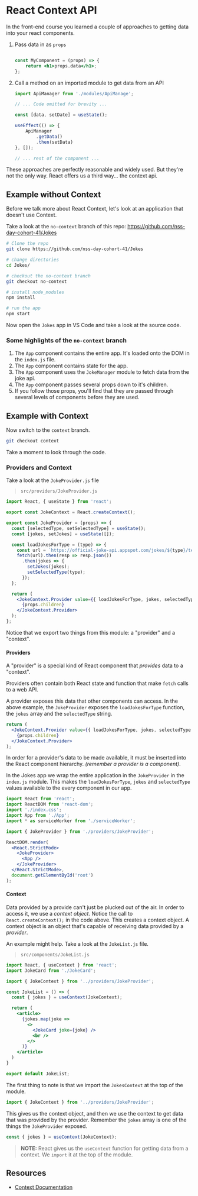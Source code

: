 # React Context API

In the front-end course you learned a couple of approaches to getting data into your react components.

1. Pass data in as `props`

    ```jsx

    const MyComponent = (props) => {
        return <h1>props.data</h1>;
    };
    ```

1. Call a method on an imported module to get data from an API

    ```jsx
    import ApiManager from './modules/ApiManage';

    // ... Code omitted for brevity ...

    const [data, setDate] = useState();

    useEffect(() => {
        ApiManager
            .getData()
            .then(setData)
    }, []);

    // ... rest of the component ...
    ```

These approaches are perfectly reasonable and widely used. But they're not the only way. React offers us a third way... the context api.

## Example without Context

Before we talk more about React Context, let's look at an application that doesn't use Context.

Take a look at the `no-context` branch of this repo: https://github.com/nss-day-cohort-41/Jokes


```sh
# Clone the repo
git clone https://github.com/nss-day-cohort-41/Jokes

# change directories
cd Jokes/

# checkout the no-context branch
git checkout no-context

# install node_modules
npm install

# run the app
npm start
```

Now open the `Jokes` app in VS Code and take a look at the source code.

### Some highlights of the `no-context` branch

1. The `App` component contains the entire app. It's loaded onto the DOM in the `index.js` file.
1. The `App` component contains state for the app.
1. The `App` component uses the `JokeManager` module to fetch data from the joke api.
1. The `App` component passes several props down to it's children.
1. If you follow those props, you'll find that they are passed through several levels of components before they are used.

## Example with Context

Now switch to the `context` branch.

```sh
git checkout context
```

Take a moment to look through the code.

### Providers and Context

Take a look at the `JokeProvider.js` file

> `src/providers/JokeProvider.js`

```jsx
import React, { useState } from 'react';

export const JokeContext = React.createContext();

export const JokeProvider = (props) => {
  const [selectedType, setSelectedType] = useState();
  const [jokes, setJokes] = useState([]);

  const loadJokesForType = (type) => {
    const url = `https://official-joke-api.appspot.com/jokes/${type}/ten`;
    fetch(url).then(resp => resp.json())
      .then(jokes => {
        setJokes(jokes);
        setSelectedType(type);
      });
  };

  return (
    <JokeContext.Provider value={{ loadJokesForType, jokes, selectedType }}>
      {props.children}
    </JokeContext.Provider>
  );
};
```

Notice that we export two things from this module: a "provider" and a "context".

#### Providers

A "provider" is a special kind of React component that _provides_ data to a "context".

Providers often contain both React state and function that make `fetch` calls to a web API.

A provider exposes this data that other components can access. In the above example, the `JokeProvider` exposes the `loadJokesForType` function, the `jokes` array and the `selectedType` string.

```jsx
return (
  <JokeContext.Provider value={{ loadJokesForType, jokes, selectedType }}>
    {props.children}
  </JokeContext.Provider>
);
```

In order for a provider's data to be made available, it must be inserted into the React component hierarchy. _(remember a provider is a component)_.

In the Jokes app we wrap the entire application in the `JokeProvider` in the `index.js` module. This makes the `loadJokesForType`, `jokes` and `selectedType` values available to the every component in our app.

```jsx
import React from 'react';
import ReactDOM from 'react-dom';
import './index.css';
import App from './App';
import * as serviceWorker from './serviceWorker';

import { JokeProvider } from './providers/JokeProvider';

ReactDOM.render(
  <React.StrictMode>
    <JokeProvider>
      <App />
    </JokeProvider>
  </React.StrictMode>,
  document.getElementById('root')
);
```


#### Context

Data provided by a provide can't just be plucked out of the air. In order to access it, we use a _context object_. Notice the call to `React.createContext();` in the code above. This creates a context object. A context object is an object that's capable of receiving data provided by a _provider_.

An example might help. Take a look at the `JokeList.js` file.

> `src/components/JokeList.js`

```jsx
import React, { useContext } from 'react';
import JokeCard from './JokeCard';

import { JokeContext } from '../providers/JokeProvider';

const JokeList = () => {
  const { jokes } = useContext(JokeContext);

  return (
    <article>
      {jokes.map(joke =>
        <>
          <JokeCard joke={joke} />
          <br />
        </>
      )}
    </article>
  )
}

export default JokeList;
```

The first thing to note is that we import the `JokesContext` at the top of the module.

```js
import { JokeContext } from '../providers/JokeProvider';
```

This gives us the context object, and then we use the context to get data that was provided by the provider. Remember the `jokes` array is one of the things the `JokeProvider` exposed.

```js
const { jokes } = useContext(JokeContext);
```

> **NOTE:** React gives us the `useContext` function for getting data from a context. We `import` it at the top of the module.

## Resources

* [Context Documentation](https://reactjs.org/docs/context.html)

